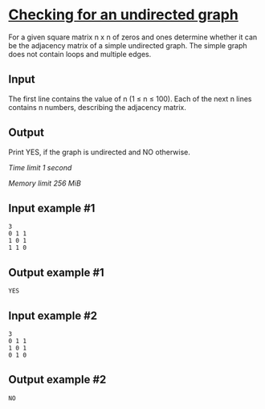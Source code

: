# [Checking for an undirected graph](https://www.e-olymp.com/en/problems/2470)


For a given square matrix n x n of zeros and ones determine whether it can be the adjacency matrix of a simple undirected graph. The simple graph does not contain loops and multiple edges.

## Input

The first line contains the value of n (1 ≤ n ≤ 100). Each of the next n lines contains n numbers, describing the adjacency matrix.

## Output

Print YES, if the graph is undirected and NO otherwise.

_Time limit 1 second_

_Memory limit 256 MiB_

## Input example #1
```
3
0 1 1
1 0 1
1 1 0
```

## Output example #1
```
YES
```

## Input example #2
```
3
0 1 1
1 0 1
0 1 0
```

## Output example #2
```
NO
```
